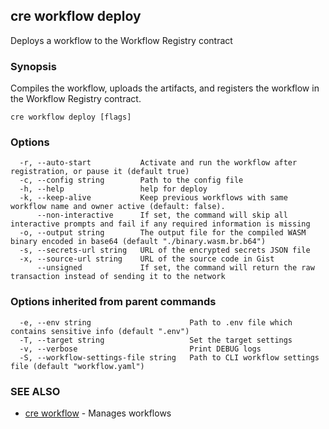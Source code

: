 ## cre workflow deploy

Deploys a workflow to the Workflow Registry contract

### Synopsis

Compiles the workflow, uploads the artifacts, and registers the workflow in the Workflow Registry contract.

```
cre workflow deploy [flags]
```

### Options

```
  -r, --auto-start           Activate and run the workflow after registration, or pause it (default true)
  -c, --config string        Path to the config file
  -h, --help                 help for deploy
  -k, --keep-alive           Keep previous workflows with same workflow name and owner active (default: false).
      --non-interactive      If set, the command will skip all interactive prompts and fail if any required information is missing
  -o, --output string        The output file for the compiled WASM binary encoded in base64 (default "./binary.wasm.br.b64")
  -s, --secrets-url string   URL of the encrypted secrets JSON file
  -x, --source-url string    URL of the source code in Gist
      --unsigned             If set, the command will return the raw transaction instead of sending it to the network
```

### Options inherited from parent commands

```
  -e, --env string                      Path to .env file which contains sensitive info (default ".env")
  -T, --target string                   Set the target settings
  -v, --verbose                         Print DEBUG logs
  -S, --workflow-settings-file string   Path to CLI workflow settings file (default "workflow.yaml")
```

### SEE ALSO

* [cre workflow](cre_workflow.md)	 - Manages workflows

